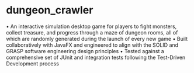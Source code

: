 # dungeon_crawler
• An interactive simulation desktop game for players to fight monsters, collect treasure, and progress through a maze of dungeon
rooms, all of which are randomly generated during the launch of every new game
• Built collaboratively with JavaFX and engineered to align with the SOLID and GRASP software engineering design principles
• Tested against a comprehensive set of JUnit and integration tests following the Test-Driven Development process
